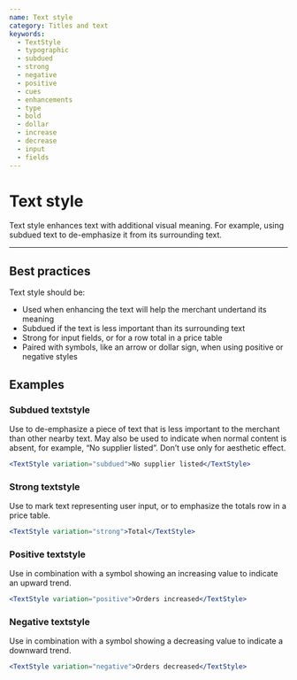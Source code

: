 ```yaml
---
name: Text style
category: Titles and text
keywords:
  - TextStyle
  - typographic
  - subdued
  - strong
  - negative
  - positive
  - cues
  - enhancements
  - type
  - bold
  - dollar
  - increase
  - decrease
  - input
  - fields
---
```


# Text style

Text style enhances text with additional visual meaning. For example, using subdued text to de-emphasize it from its surrounding text.

---

## Best practices

Text style should be:

* Used when enhancing the text will help the merchant undertand its meaning
* Subdued if the text is less important than its surrounding text
* Strong for input fields, or for a row total in a price table
* Paired with symbols, like an arrow or dollar sign, when using positive or negative styles

## Examples

### Subdued textstyle

Use to de-emphasize a piece of text that is less important to the merchant than other nearby text. May also be used to indicate when normal content is absent, for example, “No supplier listed”. Don’t use only for aesthetic effect.

```jsx
<TextStyle variation="subdued">No supplier listed</TextStyle>
```

### Strong textstyle

Use to mark text representing user input, or to emphasize the totals row in a price table.

```jsx
<TextStyle variation="strong">Total</TextStyle>
```

### Positive textstyle

Use in combination with a symbol showing an increasing value to indicate an upward trend.

```jsx
<TextStyle variation="positive">Orders increased</TextStyle>
```

### Negative textstyle

Use in combination with a symbol showing a decreasing value to indicate a downward trend.

```jsx
<TextStyle variation="negative">Orders decreased</TextStyle>
```
